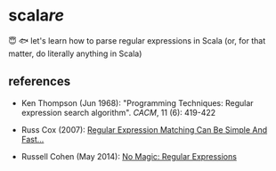 # scala*re*

:innocent: :fish: let's learn how to parse regular expressions in Scala (or, for that matter, do literally anything in Scala)

## references

* Ken Thompson (Jun 1968): "Programming Techniques: Regular expression search algorithm". *CACM*, 11 (6): 419-422

* Russ Cox (2007): [Regular Expression Matching Can Be Simple And Fast...](https://swtch.com/~rsc/regexp/regexp1.html)
 
* Russell Cohen (May 2014): [No Magic: Regular Expressions](https://rcoh.svbtle.com/no-magic-regular-expressions) 